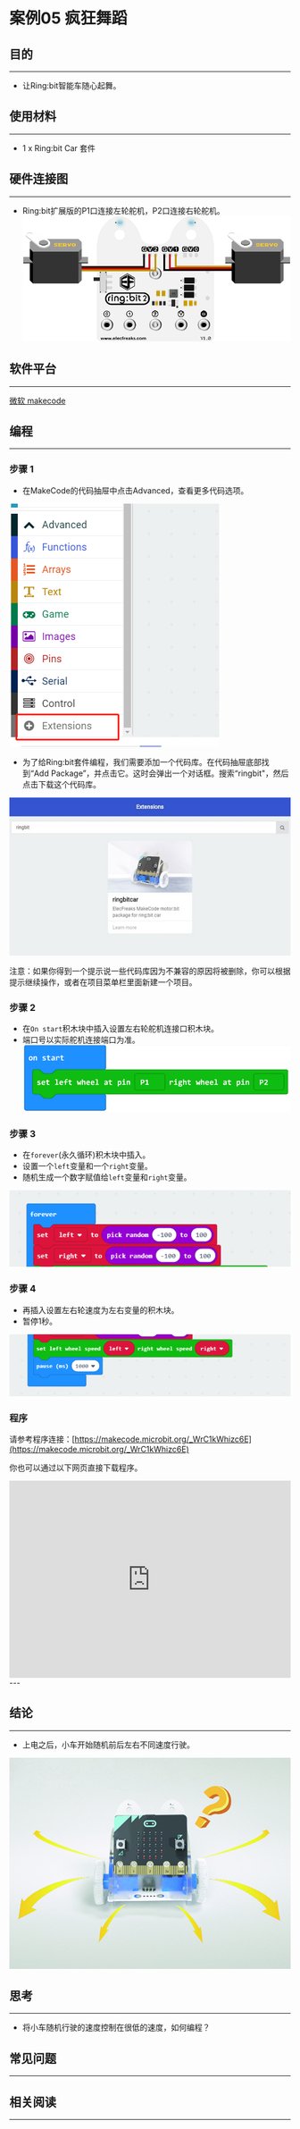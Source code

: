 # 案例05 疯狂舞蹈

## 目的
---
- 让Ring:bit智能车随心起舞。

## 使用材料
---
- 1 x Ring:bit Car 套件

## 硬件连接图
---
- Ring:bit扩展版的P1口连接左轮舵机，P2口连接右轮舵机。
![](./images/jBVHea8.png)

## 软件平台
---
[微软 makecode](https://makecode.microbit.org/#)

## 编程
---
### 步骤 1
- 在MakeCode的代码抽屉中点击Advanced，查看更多代码选项。

![](./images/2qCyzQ7.png)

- 为了给Ring:bit套件编程，我们需要添加一个代码库。在代码抽屉底部找到“Add Package”，并点击它。这时会弹出一个对话框。搜索“ringbit"，然后点击下载这个代码库。

![](./images/1Wq2Mov.jpg)

注意：如果你得到一个提示说一些代码库因为不兼容的原因将被删除，你可以根据提示继续操作，或者在项目菜单栏里面新建一个项目。

### 步骤 2

- 在`On start`积木块中插入设置左右轮舵机连接口积木块。
- 端口号以实际舵机连接端口为准。
![](./images/igG5TVD.png)

### 步骤 3
- 在`forever`(永久循环)积木块中插入。
- 设置一个`left`变量和一个`right`变量。
- 随机生成一个数字赋值给`left`变量和`right`变量。

![](./images/2PPYJ0T.png)

### 步骤 4

- 再插入设置左右轮速度为左右变量的积木块。
- 暂停1秒。

![](./images/HSujBjF.png)


### 程序

请参考程序连接：[https://makecode.microbit.org/_WrC1kWhizc6E](https://makecode.microbit.org/_WrC1kWhizc6E)

你也可以通过以下网页直接下载程序。

<div style="position:relative;height:0;padding-bottom:70%;overflow:hidden;"><iframe style="position:absolute;top:0;left:0;width:100%;height:100%;" src="https://makecode.microbit.org/#pub:_WrC1kWhizc6E" frameborder="0" sandbox="allow-popups allow-forms allow-scripts allow-same-origin"></iframe></div>  
---


## 结论
---
- 上电之后，小车开始随机前后左右不同速度行驶。

![](./images/j6kX56N.jpg)

## 思考
---
- 将小车随机行驶的速度控制在很低的速度，如何编程？

## 常见问题
---


## 相关阅读  
---

